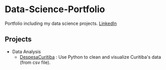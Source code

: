 # Data-Science-Portfolio
 Portfolio including my data science projects.
[LinkedIn](https://www.linkedin.com/in/vhlaynez)
## Projects
* Data Analysis
  * [DespesaCuritiba](https://github.com/vhlaynez/Data-Science-Portfolio/tree/master/DespesasCuritiba) : Use Python to clean and visualize Curitiba's data (from csv file).